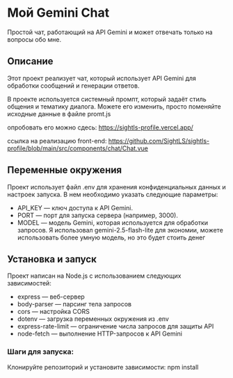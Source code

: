 # Мой Gemini Chat

Простой чат, работающий на API Gemini и может отвечать только на вопросы обо мне.

## Описание

Этот проект реализует чат, который использует API Gemini для обработки сообщений и генерации ответов.

В проекте используется системный промпт, который задаёт стиль общения и тематику диалога. Можете его изменить, просто поменяйте исходные данные в файле promt.js

опробовать его можно сдесь: https://sightls-profile.vercel.app/

ссылка на реализацию front-end: https://github.com/SightLS/sightls-profile/blob/main/src/components/chat/Chat.vue

## Переменные окружения

Проект использует файл .env для хранения конфиденциальных данных и настроек запуска. В нем необходимо указать следующие параметры:

- API_KEY — ключ доступа к API Gemini.
- PORT — порт для запуска сервера (например, 3000).
- MODEL — модель Gemini, которая используется для обработки запросов. Я использовал gemini-2.5-flash-lite для экономии, можете использовать более умную модель, но это будет стоить денег

## Установка и запуск

Проект написан на Node.js с использованием следующих зависимостей:

- express — веб-сервер
- body-parser — парсинг тела запросов
- cors — настройка CORS
- dotenv — загрузка переменных окружения из .env
- express-rate-limit — ограничение числа запросов для защиты API
- node-fetch — выполнение HTTP-запросов к API Gemini

### Шаги для запуска:

Клонируйте репозиторий и установите зависимости:
    npm install
